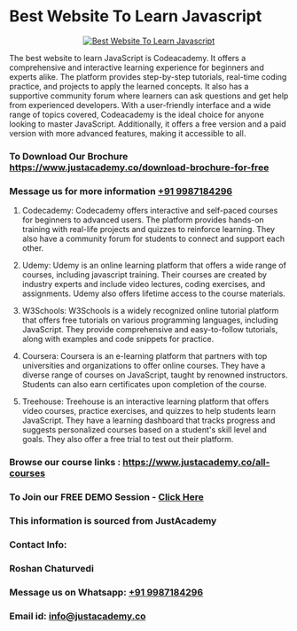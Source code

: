 # Best Website To Learn Javascript

<p align="center">
  <a href="https://justacademy.co/course-detail/javascript-training">
    <img src="https://justacademy.co/storage2/course_image/1676636853_course_image.webp" alt="Best Website To Learn Javascript">
  </a>
</p>


The best website to learn JavaScript is Codeacademy. It offers a comprehensive and interactive learning experience for beginners and experts alike. The platform provides step-by-step tutorials, real-time coding practice, and projects to apply the learned concepts. It also has a supportive community forum where learners can ask questions and get help from experienced developers. With a user-friendly interface and a wide range of topics covered, Codeacademy is the ideal choice for anyone looking to master JavaScript. Additionally, it offers a free version and a paid version with more advanced features, making it accessible to all.
### To Download Our Brochure https://www.justacademy.co/download-brochure-for-free
### Message us for more information [+91 9987184296](https://api.whatsapp.com/send?phone=919987184296)
1) Codecademy: Codecademy offers interactive and self-paced courses for beginners to advanced users. The platform provides hands-on training with real-life projects and quizzes to reinforce learning. They also have a community forum for students to connect and support each other.

2) Udemy: Udemy is an online learning platform that offers a wide range of courses, including javascript training. Their courses are created by industry experts and include video lectures, coding exercises, and assignments. Udemy also offers lifetime access to the course materials.

3) W3Schools: W3Schools is a widely recognized online tutorial platform that offers free tutorials on various programming languages, including JavaScript. They provide comprehensive and easy-to-follow tutorials, along with examples and code snippets for practice.

4) Coursera: Coursera is an e-learning platform that partners with top universities and organizations to offer online courses. They have a diverse range of courses on JavaScript, taught by renowned instructors. Students can also earn certificates upon completion of the course.

5) Treehouse: Treehouse is an interactive learning platform that offers video courses, practice exercises, and quizzes to help students learn JavaScript. They have a learning dashboard that tracks progress and suggests personalized courses based on a student's skill level and goals. They also offer a free trial to test out their platform.

### Browse our course links : https://www.justacademy.co/all-courses 
### To Join our FREE DEMO Session - [Click Here](https://www.justacademy.co/register-for-course-demo)


### This information is sourced from JustAcademy
### Contact Info:
### Roshan Chaturvedi
### Message us on Whatsapp: [+91 9987184296](https://api.whatsapp.com/send?phone=919987184296)
### Email id: [info@justacademy.co](mailto:info@justacademy.co)
                    